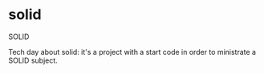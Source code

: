 # solid
SOLID

Tech day about solid: it's a project with a start code in order to ministrate a SOLID subject.